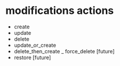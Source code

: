 # modifications actions
- create
- update 
- delete 
- update_or_create
- delete_then_create
_ force_delete [future]
- restore [future]

